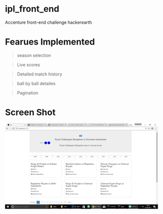 
# ipl_front_end

Accenture front-end challenge hackerearth  

# Fearues Implemented 

> season selection

> Live scores

> Detailed match history

> ball by ball detailes  

> Pagination

# Screen Shot

<img src="screen_shots/2017-06-18 (1).png"></img>
